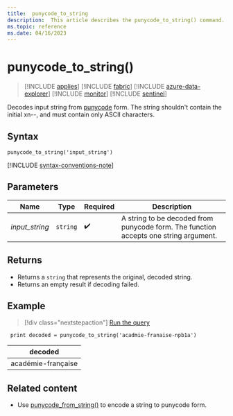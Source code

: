 ```yaml
---
title:  punycode_to_string 
description:  This article describes the punycode_to_string() command.
ms.topic: reference
ms.date: 04/16/2023
---
```


# punycode_to_string()

> [!INCLUDE [applies](../includes/applies-to-version/applies.md)] [!INCLUDE [fabric](../includes/applies-to-version/fabric.md)] [!INCLUDE [azure-data-explorer](../includes/applies-to-version/azure-data-explorer.md)] [!INCLUDE [monitor](../includes/applies-to-version/monitor.md)] [!INCLUDE [sentinel](../includes/applies-to-version/sentinel.md)]

Decodes input string from [punycode](https://en.wikipedia.org/wiki/Punycode) form. The string shouldn't contain the initial xn--, and must contain only ASCII characters.

## Syntax

`punycode_to_string('input_string')`

[!INCLUDE [syntax-conventions-note](../includes/syntax-conventions-note.md)]

## Parameters

| Name | Type | Required | Description |
|--|--|--|--|
| *input_string* | `string` |  :heavy_check_mark: | A string to be decoded from punycode form. The function accepts one string argument.

## Returns

* Returns a `string` that represents the original, decoded string.
* Returns an empty result if decoding failed.

## Example

> [!div class="nextstepaction"]
> <a href="https://dataexplorer.azure.com/clusters/help/databases/Samples?query=H4sIAAAAAAAAAysoyswrUUhJTc5PSU1RsFUoKM2rBLHjS/Lji0uAkuka6onJiSm5mam6aUWJeYmZxam6eQVJhonqmgCaLR+2PAAAAA==" target="_blank">Run the query</a>

```kusto
 print decoded = punycode_to_string('acadmie-franaise-npb1a')
```

|decoded|
|---|
|académie-française|

## Related content

* Use [punycode_from_string()](punycode-from-string-function.md) to encode a string to punycode form.
